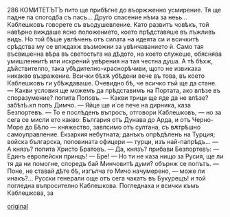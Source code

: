 ﻿286	КОМИТЕТЪТЪ
пито ще прибѣгне до въоржженно усмирение. Тя ще падне па спогодба съ пасъ... Друго спасение нѣма за неьь...
Каблешковъ говорете съ въодушевление. Като развитъ човѣкъ, той навѣрно виждаше ясно положението, което прѣдставяше въ лъжливъ видъ. Но той бѣше увлѣченъ отъ силата на идеята си и всичкитѣ срѣдства му се впждахж възможни за увѣнчаванието ѝ. Само тая въсвишенна вѣра въ светостьта на дѣдото, на което служеше, обяснява умишленнитѣ или искрений увѣрения на тая честна душа. А тѣ бѣхж, дѣйствителпо, така убѣдително-краснорѣчиви, щото не извикаха никакво възражение. Всички бѣхѫ убѣдени вече въ това, въ което Каблешковъ ги убѣждаваше. Очевидно бѣ, че всичко тъй ще да стане.
— Какви условия ще можемъ да прѣдставимъ на Портата, ако влѣзе въ споразумение? попита Поповъ.
— Какви трици ще яде да не влѣзе? забѣтЬ.кп попъ Димчо.
— Яйце ще и́ се пече на дирника, каза Безпортевъ.
— То е послѣденъ въпросъ, отговори Каблешковъ, — но за сега се мисли ето какво: България отъ Дунава до Арда, и отъ Черно-Море до Бѣло — княжество, завпсимо отъ султана, съ вѫтрѣшно самоуправление. Екзархия небутната; данъкъ опрѣдѣленъ на Турция; войска българска, половината офицери — турци, изъ най-папрѣдъ...
— А князъ? попита Христо Братовъ.
— Да, князъ? прибави Безпортевъ:
— Единъ европейски принцъ!
— Бре!
— Но ти не каза нищо за Русия, ще ли тя да ни помогне, споредъ бай Минчовитѣ думи? обърнж се попътъ.
— Поне, не ставай дѣте бѣ, изгълча го Мичо начумерено, — може ли инакъ?... Русски генерали още отъ сега чакатъ въ Букурещъ! и той погледна въпросително Каблешкова. Погледнаха и всички къмъ Каблешкова, за

[original](images/323.jpg)